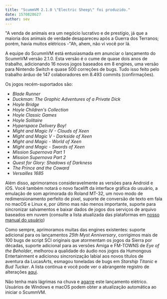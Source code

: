 ```yaml
---
title: "ScummVM 2.1.0 \"Electric Sheep\" foi produzido."
date: 1570828627
author: sev
---
```


"A venda de animais era um negócio lucrativo e de prestígio, já que a maioria dos animais de verdade desapareceu após a Guerra dos Terranos; porém, havia muitos elétricos -"Ah, ahem, não vi você por lá.

A equipe do ScummVM está entusiasmada em anunciar o lançamento do ScummVM versão 2.1.0. Esta versão é o cume de quase dois anos de trabalho, adicionando 16 novos jogos baseados em 8 engines, uma versão para Nintendo Switch e quase 500 correções de bugs. Tudo isso feito pelo trabalho árduo de 147 colaboradores em 8.493 commits (confirmações).

Os jogos recém-suportados são:

*   *Blade Runner*
*   *Duckman: The Graphic Adventures of a Private Dick*
*   *Hoyle Bridge*
*   *Hoyle Children's Collection*
*   *Hoyle Classic Games*
*   *Hoyle Solitaire*
*   *Hyperspace Delivery Boy!*
*   *Might and Magic IV - Clouds of Xeen*
*   *Might and Magic V - Darkside of Xeen*
*   *Might and Magic - World of Xeen*
*   *Might and Magic - Swords of Xeen*
*   *Mission Supernova Part 1*
*   *Mission Supernova Part 2*
*   *Quest for Glory: Shadows of Darkness*
*   *The Prince and the Coward*
*   *Versailles 1685*

Além disso, aprimoramos consideravelmente as versões para Android e iOS. Você também notará o novo facelift da interface gráfica do usuário, a emulação de som aprimorada do Roland MT-32, um novo modo de redimensionamento perfeito de pixel, suporte de conversão de texto em fala no macOS e Linux e, por último mas não menos importante, suporte para sincronizar salvamentos e baixar dados de jogos dos serviços de arquivo baseados em nuvem (consulte a lista atualizada das plataformas em [nosso manual do usuário](https://wiki.scummvm.org/index.php?title=User_Manual/Using_Cloud_and_LAN_features))

Como sempre, aprimoramos muitas das engines existentes: suporte adicional para os lançamentos *25th Myst Anniversary*, corrigimos mais de 100 bugs de script SCI originais que atormentam os jogos da Sierra por décadas, suporte adicional para as versões Amiga e FM-TOWNS de *Eye of the Beholder*, melhorou a qualidade do áudio nos jogos da Humongous Entertainment e adicionou sincronização labial aos novos títulos de aventura da LucasArts, esmagou toneladas de bugs em *Starship Titanic* e *Bud Tucker*. A lista continua e você pode ver o abrangente registro de alterações [aqui](https://www.scummvm.org/frs/scummvm/2.1.0/ReleaseNotes.html).

Não tenha mais lágrimas na chuva e [agarre](/downloads/) este lançamento elétrico. Usuários de Windows e macOS podem obter a atualização automática ao iniciar o ScummVM.
